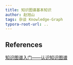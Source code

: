 ```yaml
---
title: 知识图谱基本知识
author: 赵旭山
tags: 杂谈 Knowledge-Graph
typora-root-url: ..
---
```






## References

[知识图谱入门——认识知识图谱](https://zhuanlan.zhihu.com/p/396516565)
